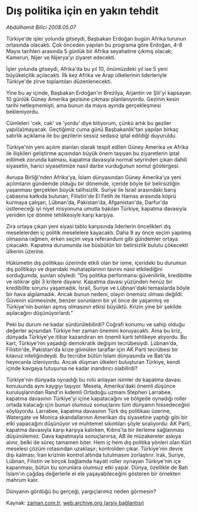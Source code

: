 # Dış politika için en yakın tehdit

*Abdülhamit Bilici 2008.05.07*

<tr><td class="metin" colspan="2" style="padding-top: 20px; padding-left: 5px; padding-right: 10px;">Türkiye'de işler yolunda gitseydi, Başbakan Erdoğan bugün Afrika turunun ortasında olacaktı. Çok önceden yapılan bu programa göre Erdoğan, 4-8 Mayıs tarihleri arasında 5 günlük bir Afrika seyahatine çıkmış olacak; Kamerun, Nijer ve Nijerya'yı ziyaret edecekti.</td></tr><tr><td class="metin" colspan="2" style="padding-top: 20px; padding-left: 5px; padding-right: 10px;"><p>İşler yolunda gitseydi, Afrika'da bu yıl 10, önümüzdeki yıl ise 5 yeni büyükelçilik açılacaktı. İlk kez Afrika ve Arap ülkelerinin liderleriyle Türkiye'de zirve toplantıları düzenlenecekti.
<p> Yine bu ay içinde, Başbakan Erdoğan'ın Brezilya, Arjantin ve Şili'yi kapsayan 10 günlük Güney Amerika gezisine çıkması planlanıyordu. Gezinin kesin tarihi netleşmemişti, ama bunun da mayıs ayında gerçekleşmesi bekleniyordu. 
<p> Cümleleri 'cek, cak' ve 'yordu' diye bitiyorum, çünkü artık bu geziler yapıl(a)mayacak. Geçtiğimiz cuma günü Başbakanlık'tan yapılan birkaç satırlık açıklama ile bu gezilerin sessiz sedasız iptal edildiği duyuruldu. 
<p> Türkiye'nin yeni açılım alanları olarak tespit edilen Güney Amerika ve Afrika ile ilişkileri geliştirme açısından büyük önem taşıyan bu ziyaretlerin iptal edilmek zorunda kalması, kapatma davasıyla normal seyrinden çıkan dahili siyasetin, harici siyasetimize nasıl darbe vurduğunun somut göstergesi.
<p> Avrupa Birliği'nden Afrika'ya, İslam dünyasından Güney Amerika'ya yeni açılımların gündemde olduğu bir dönemde, içeride böyle bir belirsizliğin yaşanması gerçekten büyük talihsizlik. Suriye ile İsrail arasındaki barış çabasına katkıda bulunan, Filistin'de El Fetih ile Hamas arasında köprü kurmaya çalışan, Lübnan'da, Pakistan'da, Afganistan'da, Darfur'da üstleneceği iyi niyet misyonuna umutla bakılan Türkiye, kapatma davasıyla yeniden içe dönme tehlikesiyle karşı karşıya. 
<p> Zira ortaya çıkan yeni siyasi tablo karşısında liderlerin öncelikleri dış meselelerden iç politik meselelere kayacaktı. Daha 9 ay önce seçim yapılmış olmasına rağmen, erken seçim veya referandum gibi gündemler ortaya çıkacaktı. Kapatma durumunda ise büsbütün bir belirsizlik bulutu çökecekti ülkenin üzerine.
<p> Hükümetin dış politikası üzerinde etkili olan bir isme, içerideki bu durumun dış politikayı ve dışarıdaki muhataplarının tavrını nasıl etkilediğini sorduğumda, şunları söyledi: "Dış politika performansı güvenilirlik, kredibilite ve istikrar gibi 3 kritere dayanır. Kapatma davası yüzünden henüz bir kredibilite sorunu yaşamadık. İsrail, Suriye ve Lübnan'daki temaslarda böyle bir hava algılamadık. Ancak bunun nedeni, olayın önemsiz olması değildi. Güvenin sürmesinde, benzer sorunların bir yıl önce de yaşanmış ve Türkiye'nin bunları aşmış olmasının etkisi büyüktü. Krizin yine bir şekilde aşılacağını düşünüyorlardı." 
<p> Peki bu durum ne kadar sürdürülebilirdi? Coğrafi konumu ve sahip olduğu değerler açısından Türkiye her zaman önemini koruyacaktı. Ama bu kriz, dünyada Türkiye'ye itibar kazandıran en önemli kartı tehlikeye atıyordu. Bu kart, Türkiye'nin yaşadığı demokratik değişim tecrübesiydi. Lübnan'da, Filistin'de, Pakistan'da krize gömülen taraflar için AK Parti tecrübesi bir kılavuz niteliğindeydi. Bu tecrübe bütün İslam dünyasında ve Batı'da heyecanla izleniyordu. Ancak düşman ülkeleri buluşturan Türkiye, kendi içinde kavgaya tutuşursa ne kadar inandırıcı olabilirdi?
<p> Türkiye'nin dünyada oynadığı bu rolü anlayan isimler de kapatma davası konusunda aynı kaygıyı taşıyor. Mesela, Amerika'daki önemli düşünce kuruluşlarından Rand'ın kıdemli Ortadoğu uzmanı Stephen Larrabee, kapatma davasının Türkiye'yi içine kapatacağını ve bölgede oynadığı roller ortada kalacağı için bunun olumsuz sonuçlarını tüm dünyanın hissedeceğini söylüyordu. Larrabee, kapatma davasının Türk dış politikası üzerine, Watergate ve Monica skandallarının Amerikan dış siyasetine yaptığı gibi bir etki yapacağını düşünüyor ve muhtemel sıkıntıları şöyle sıralıyordu: AK Parti, kapatma davasıyla karşı karşıya kalırken, Kıbrıs'ta bir ilerleme sağlanması düşünülemez. Dava kapatmayla sonuçlanırsa, AB ile müzakereler askıya alınır, belki de süreç tamamen biter. Hem iç hem dış politika yönleri olan Kürt meselesi çözüm rotasından uzaklaşır; kontrolden çıkar. Türkiye'nin devre dışı kalması, İran krizinin kontrol altında tutulmasını zorlaştırır. Irak, Suriye, Lübnan, Filistin ve birçok bağlamda hayati roller oynayan Türkiye'nin içe kapanması, bütün bu sorunlara olumsuz etki yapar. Dünya, özellikle de Batı İslam'ın çağdaş değerlerle el ele yaşayabileceğini gösteren bir örnekten mahrum kalır.
<p> Dünyanın gördüğü bu gerçeği, yargıçlarımız neden görmesin?<br/></p></p></p></p></p></p></p></p></p></p></td></tr>

Kaynak: [zaman.com.tr](http://zaman.com.tr/yazar.do?yazino=686249), [web.archive.org (arşiv bağlantısı)](http://web.archive.org/web/20080705063543/http://www.zaman.com.tr:80/yazar.do?yazino=686249)
